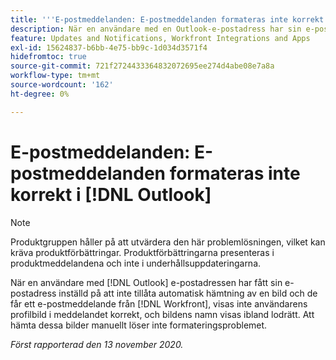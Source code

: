 ```yaml
---
title: '''E-postmeddelanden: E-postmeddelanden formateras inte korrekt i Outlook'
description: När en användare med en Outlook-e-postadress har sin e-postadress inställd på att inte tillåta automatisk hämtning av en bild och får ett e-postmeddelande från [!DNL Workfront], visas inte användarens profilbild i meddelandet korrekt, och bildens namn visas ibland lodrätt. Att hämta dessa bilder manuellt löser inte formateringsproblemet.
feature: Updates and Notifications, Workfront Integrations and Apps
exl-id: 15624837-b6bb-4e75-bb9c-1d034d3571f4
hidefromtoc: true
source-git-commit: 721f2724433364832072695ee274d4abe08e7a8a
workflow-type: tm+mt
source-wordcount: '162'
ht-degree: 0%

---
```


# E-postmeddelanden: E-postmeddelanden formateras inte korrekt i [!DNL Outlook]

<!--Issue created by request-->

>[!NOTE]
>
>Produktgruppen håller på att utvärdera den här problemlösningen, vilket kan kräva produktförbättringar. Produktförbättringarna presenteras i produktmeddelandena och inte i underhållsuppdateringarna.

När en användare med [!DNL Outlook] e-postadressen har fått sin e-postadress inställd på att inte tillåta automatisk hämtning av en bild och de får ett e-postmeddelande från [!DNL Workfront], visas inte användarens profilbild i meddelandet korrekt, och bildens namn visas ibland lodrätt. Att hämta dessa bilder manuellt löser inte formateringsproblemet.


_Först rapporterad den 13 november 2020._
